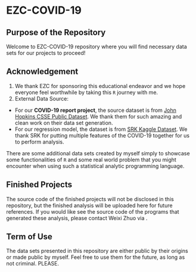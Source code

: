 # EZC-COVID-19

## Purpose of the Repository

Welcome to EZC-COVID-19 repository where you will find necessary data sets for our projects to proceed!

## Acknowledgement

1. We thank EZC for sponsoring this educational endeavor and we hope everyone feel worthwhile by taking this `R` journey with me.
2. External Data Source:
  - For our **COVID-19 report project**, the source dataset is from [John Hopkins CSSE Public Dataset](https://github.com/CSSEGISandData/COVID-19). 
  We thank them for such amazing and clean work on their data set generation. 
  - For our regression model, the dataset is from [SRK Kaggle Dataset](https://www.kaggle.com/sudalairajkumar/novel-corona-virus-2019-dataset). 
  We thank SRK for putting multiple features of the COVID-19 together for us to perform analysis.

There are some additional data sets created by myself simply to showcase some functionalities of `R` and some real world problem that you might encounter when using such a statistical analytic programming language.

## Finished Projects

The source code of the finished projects will not be disclosed in this repository, but the finished analysis will be uploaded here for future references. 
If you would like see the source code of the programs that generated these analysis, please contact Weixi Zhuo via [](w3zhuo@uwaterloo.ca).

## Term of Use

The data sets presented in this repository are either public by their origins or made public by myself. Feel free to use them for the future, 
as long as not criminal. PLEASE.
